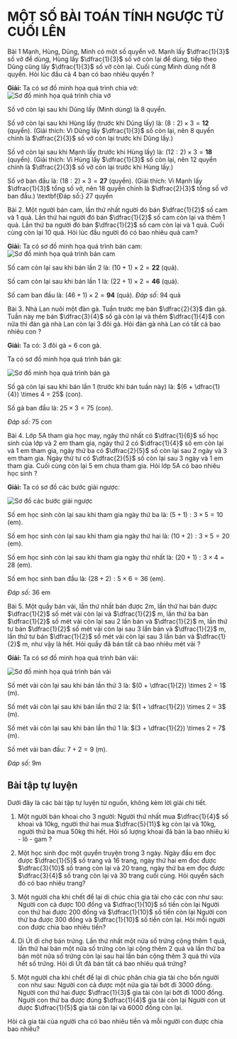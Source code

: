 # MỘT SỐ BÀI TOÁN TÍNH NGƯỢC TỪ CUỐI LÊN

Bài 1
Mạnh, Hùng, Dũng, Minh có một số quyển vở. Mạnh lấy $\dfrac{1}{3}$ số vở để dùng, Hùng lấy $\dfrac{1}{3}$ số vở còn lại để dùng, tiếp theo Dũng cũng lấy $\dfrac{1}{3}$ số vở còn lại. Cuối cùng Minh dùng nốt 8 quyển. Hỏi lúc đầu cả 4 bạn có bao nhiêu quyển ?

**Giải:** Ta có sơ đồ minh họa quá trình chia vở:
![Sơ đồ minh họa quá trình chia vở](./image/NguocTuCuoi/picture.svg)

Số vở còn lại sau khi Dũng lấy (Minh dùng) là 8 quyển.

Số vở còn lại sau khi Hùng lấy (trước khi Dũng lấy) là: $(8 : 2) \times 3 = \mathbf{12}$ (quyển). (Giải thích: Vì Dũng lấy $\dfrac{1}{3}$ số còn lại, nên 8 quyển chính là $\dfrac{2}{3}$ số vở còn lại trước khi Dũng lấy.)

Số vở còn lại sau khi Mạnh lấy (trước khi Hùng lấy) là: $(12 : 2) \times 3 = \mathbf{18}$ (quyển). (Giải thích: Vì Hùng lấy $\dfrac{1}{3}$ số còn lại, nên 12 quyển chính là $\dfrac{2}{3}$ số vở còn lại trước khi Hùng lấy.)

Số vở ban đầu là: $(18 : 2) \times 3 = \mathbf{27}$ (quyển). (Giải thích: Vì Mạnh lấy $\dfrac{1}{3}$ tổng số vở, nên 18 quyển chính là $\dfrac{2}{3}$ tổng số vở ban đầu.)
\textbf{Đáp số:} 27 quyển

Bài 2. Một người bán cam, lần thứ nhất người đó bán $\dfrac{1}{2}$ số cam và 1 quả. 
Lần thứ hai người đó bán $\dfrac{1}{2}$ số cam còn lại và thêm 1 quả. 
Lần thứ ba người đó bán $\dfrac{1}{2}$ số cam còn lại và 1 quả. 
Cuối cùng còn lại 10 quả. 
Hỏi lúc đầu người đó có bao nhiêu quả cam?

**Giải:** Ta có sơ đồ minh họa quá trình bán cam:
![Sơ đồ minh họa quá trình bán cam](./image/NguocTuCuoi/pictureBai2_1.png)

Số cam còn lại sau khi bán lần 2 là: $(10 + 1) \times 2 = \mathbf{22}$ (quả). 


Số cam còn lại sau khi bán lần 1 là: $(22 + 1) \times 2 = \mathbf{46}$ (quả).

Số cam ban đầu là: $(46 + 1) \times 2 = \mathbf{94}$ (quả).
*Đáp số:* 94 quả

Bài 3. Nhà Lan nuôi một đàn gà. Tuần trước mẹ bán $\dfrac{2}{3}$ đàn gà. 
Tuần này mẹ bán $\dfrac{3}{4}$ số gà còn lại và thêm $\dfrac{1}{4}$ con nữa thì đàn gà nhà Lan còn lại 3 đôi gà. 
Hỏi đàn gà nhà Lan có tất cả bao nhiêu con ?

**Giải:** Ta có: 3 đôi gà = 6 con gà. 

Ta có sơ đồ minh họa quá trình bán gà:

![Sơ đồ minh họa quá trình bán gà](./image/NguocTuCuoi/pictureBai3.png)

Số gà còn lại sau khi bán lần 1 (trước khi bán tuần này) là: $(6 + \dfrac{1}{4}) \times 4 = 25$ (con). 

Số gà ban đầu là: $25 \times 3 = 75$ (con). 

*Đáp số:* 75 con

Bài 4. Lớp 5A tham gia học may, ngày thứ nhất có $\dfrac{1}{6}$ số học sinh của lớp 
và 2 em tham gia, ngày thứ 2 có $\dfrac{1}{4}$ số em còn lại và 1 em tham gia, 
ngày thứ ba có $\dfrac{2}{5}$ số còn lại sau 2 ngày và 3 em tham gia. 
Ngày thứ tư có $\dfrac{2}{5}$ số còn lại sau 3 ngày và 1 em tham gia. 
Cuối cùng còn lại 5 em chưa tham gia. Hỏi lớp 5A có bao nhiêu học sinh ?

**Giải:** Ta có sơ đồ các bước giải ngược:

![Sơ đồ các bước giải ngược](./image/NguocTuCuoi/pictureBai4.png)

Số em học sinh còn lại sau khi tham gia ngày thứ ba là: $(5 + 1) : 3 \times 5 = 10$ (em).

Số em học sinh còn lại sau khi tham gia ngày thứ hai là: $(10 + 2) : 3 \times 5 = 20$ (em).

Số em học sinh còn lại sau khi tham gia ngày thứ nhất là: $(20 + 1) : 3 \times 4 = 28$ (em).

Số em học sinh ban đầu là: $(28 + 2) : 5 \times 6 = 36$ (em).

*Đáp số:* 36 em

Bài 5. Một quầy bán vải, lần thứ nhất bán được 2m, 
lần thứ hai bán được $\dfrac{1}{2}$ số mét vải còn lại và $\dfrac{1}{2}$ m, 
lần thứ ba bán $\dfrac{1}{2}$ số mét vải còn lại sau 2 lần bán và $\dfrac{1}{2}$ m, 
lần thứ tư bán $\dfrac{1}{2}$ số mét vải còn lại sau 3 lần bán và $\dfrac{1}{2}$ m, 
lần thứ tư bán $\dfrac{1}{2}$ số mét vải còn lại sau 3 lần bán và $\dfrac{1}{2}$ m, 
như vậy là hết. Hỏi quầy đã bán tất cả bao nhiêu mét vải ?

**Giải:** Ta có sơ đồ minh họa quá trình bán vải:

![Sơ đồ minh họa quá trình bán vải](./image/NguocTuCuoi/pictureBai5.png)



Số mét vải còn lại sau khi bán lần thứ 3 là: $(0 + \dfrac{1}{2}) \times 2 = 1$ (m). 

Số mét vải còn lại sau khi bán lần thứ 2 là: $(1 + \dfrac{1}{2}) \times 2 = 3$ (m).

Số mét vải còn lại sau khi bán lần thứ 1 là: $(3 + \dfrac{1}{2}) \times 2 = 7$ (m).

Số mét vải ban đầu: $7 + 2 = 9$ (m).

*Đáp số:* 9m



## Bài tập tự luyện

Dưới đây là các bài tập tự luyện từ nguồn, không kèm lời giải chi tiết.

1. Một người bán khoai cho 3 người: Người thứ nhất mua $\dfrac{1}{4}$ số khoai và 10kg,
     người thứ hai mua $\dfrac{5}{11}$ kg còn lại và 10kg, người thứ ba mua 50kg thì hết. 
     Hỏi số lượng khoai đã bán là bao nhiêu ki - lô - gam ? 

2. Một học sinh đọc một quyển truyện trong 3 ngày. 
     Ngày đầu em đọc được $\dfrac{1}{5}$ số trang và 16 trang, 
     ngày thứ hai em đọc được $\dfrac{3}{10}$ số trang còn lại và 20 trang, 
     ngày thứ ba em đọc được $\dfrac{3}{4}$ số trang còn lại và 30 trang cuối cùng. 
     Hỏi quyển sách đó có bao nhiêu trang? 
     
3. Một người cha khi chết để lại di chúc chia gia tài cho các con như sau: 
     Người con cả được 100 đồng và $\dfrac{1}{10}$ số tiền còn lại 
     Người con thứ hai được 200 đồng và $\dfrac{1}{10}$ số tiền còn lại 
     Người con thứ ba được 300 đồng và $\dfrac{1}{10}$ số tiền còn lại. 
    Hỏi mỗi người con được chia bao nhiêu tiền?

4. Dì Út đi chợ bán trứng. Lần thứ nhất một nửa số trứng cộng thêm 1 quả, 
lần thứ hai bán một nửa số trứng còn lại cộng thêm 2 quả và lần thứ ba bán một nửa 
số trứng còn lại sau hai lần bán cộng thêm 3 quả thì vừa hết số trứng. 
Hỏi dì Út đã bán tất cả bao nhiêu quả trứng? 

5. Một người cha khi chết để lại di chúc phân chia gia tài cho bốn người con như sau:
    Người con cả được một nửa gia tài bớt đi 3000 đồng.
    Người con thứ hai được $\dfrac{1}{3}$ gia tài còn lại bớt đi 1000 đồng.
    Người con thứ ba được đúng $\dfrac{1}{4}$ gia tài còn lại
    Người con út được $\dfrac{1}{5}$ gia tài còn lại và 6000 đồng còn lại.

Hỏi cả gia tài của người cha có bao nhiêu tiền và mỗi người con được chia bao nhiêu?
